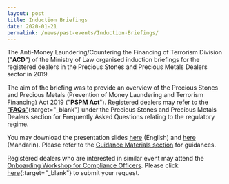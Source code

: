 ```yaml
---
layout: post
title: Induction Briefings
date: 2020-01-21
permalink: /news/past-events/Induction-Briefings/
---
```

The Anti-Money Laundering/Countering the Financing of Terrorism Division ("**ACD**") of the Ministry of Law organised induction briefings for the registered dealers in the Precious Stones and Precious Metals Dealers sector in 2019. 

The aim of the briefing was to provide an overview of the Precious Stones and Precious Metals (Prevention of Money Laundering and Terrorism Financing) Act 2019 ("**PSPM Act**"). Registered dealers may refer to the ["**FAQs**"](https://va.ecitizen.gov.sg/cfp/customerPages/mlaw/explorefaq.aspx){:target="_blank"} under the Precious Stones and Precious Metals Dealers section for Frequently Asked Questions relating to the regulatory regime.

You may download the presentation slides [here](/images/IB_Slides_English_20191217_Final.pdf) (English) and [here](/images/IB_Slides_Chinese_20191126_V2.pdf) (Mandarin). Please refer to the [Guidance Materials section](/guidance-materials/) for guidances.

Registered dealers who are interested in similar event may attend the [Onboarding Workshop for Compliance Officers](/news/ongoing-events/Onboarding-Workshops-for-Compliance-Officer/). Please click [here](https://eservices.mlaw.gov.sg/enquiry/){:target="_blank"} to submit your request.
